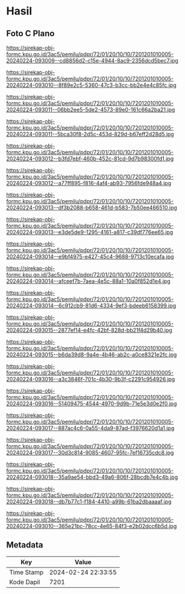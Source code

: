 # Hasil

## Foto C Plano

https://sirekap-obj-formc.kpu.go.id/3ac5/pemilu/pdpr/72/01/20/10/10/7201201010005-20240224-093009--cd8856d2-c15e-4944-8ac9-2356dcd5bec7.jpg

https://sirekap-obj-formc.kpu.go.id/3ac5/pemilu/pdpr/72/01/20/10/10/7201201010005-20240224-093010--8f89e2c5-5360-47c3-b3cc-bb2e4e4c85fc.jpg

https://sirekap-obj-formc.kpu.go.id/3ac5/pemilu/pdpr/72/01/20/10/10/7201201010005-20240224-093011--06bb2ee5-5de2-4573-89e0-161c66a2ba21.jpg

https://sirekap-obj-formc.kpu.go.id/3ac5/pemilu/pdpr/72/01/20/10/10/7201201010005-20240224-093011--5bca30f8-2d5c-453d-829d-b67eff2d28d5.jpg

https://sirekap-obj-formc.kpu.go.id/3ac5/pemilu/pdpr/72/01/20/10/10/7201201010005-20240224-093012--b3fd7ebf-460b-452c-81cd-9d7b98300fd1.jpg

https://sirekap-obj-formc.kpu.go.id/3ac5/pemilu/pdpr/72/01/20/10/10/7201201010005-20240224-093012--a77ff895-f816-4af4-ab93-7956fde948a4.jpg

https://sirekap-obj-formc.kpu.go.id/3ac5/pemilu/pdpr/72/01/20/10/10/7201201010005-20240224-093013--df3b2088-b658-461d-b583-7b50ee466510.jpg

https://sirekap-obj-formc.kpu.go.id/3ac5/pemilu/pdpr/72/01/20/10/10/7201201010005-20240224-093013--e3de5de9-1295-4161-a817-c39df776ee65.jpg

https://sirekap-obj-formc.kpu.go.id/3ac5/pemilu/pdpr/72/01/20/10/10/7201201010005-20240224-093014--e9bf4975-e427-45c4-9688-9713c10ecafa.jpg

https://sirekap-obj-formc.kpu.go.id/3ac5/pemilu/pdpr/72/01/20/10/10/7201201010005-20240224-093014--afceef7b-7aea-4e5c-88a1-10a0f852d1e4.jpg

https://sirekap-obj-formc.kpu.go.id/3ac5/pemilu/pdpr/72/01/20/10/10/7201201010005-20240224-093014--6c912cb9-81d6-4334-9ef3-bdeeb6158399.jpg

https://sirekap-obj-formc.kpu.go.id/3ac5/pemilu/pdpr/72/01/20/10/10/7201201010005-20240224-093015--2877ef14-e4fc-42bf-828d-bb21f4d29b40.jpg

https://sirekap-obj-formc.kpu.go.id/3ac5/pemilu/pdpr/72/01/20/10/10/7201201010005-20240224-093015--b6da39d8-9a4e-4b46-ab2c-a0ce8321e2fc.jpg

https://sirekap-obj-formc.kpu.go.id/3ac5/pemilu/pdpr/72/01/20/10/10/7201201010005-20240224-093016--a3c3846f-701c-4b30-9b3f-c2291c954926.jpg

https://sirekap-obj-formc.kpu.go.id/3ac5/pemilu/pdpr/72/01/20/10/10/7201201010005-20240224-093016--51409475-4544-4970-9d9b-71e5e3d0e2f0.jpg

https://sirekap-obj-formc.kpu.go.id/3ac5/pemilu/pdpr/72/01/20/10/10/7201201010005-20240224-093017--887ac4c6-0a55-4da9-87ad-f3976620d1a1.jpg

https://sirekap-obj-formc.kpu.go.id/3ac5/pemilu/pdpr/72/01/20/10/10/7201201010005-20240224-093017--30d3c814-9085-4607-95fc-7ef16735cdc8.jpg

https://sirekap-obj-formc.kpu.go.id/3ac5/pemilu/pdpr/72/01/20/10/10/7201201010005-20240224-093018--35a9ae54-bbd3-49a6-806f-28bcdb7e4c4b.jpg

https://sirekap-obj-formc.kpu.go.id/3ac5/pemilu/pdpr/72/01/20/10/10/7201201010005-20240224-093018--db7b77c1-f184-4410-a99b-61ba2dbaaaaf.jpg

https://sirekap-obj-formc.kpu.go.id/3ac5/pemilu/pdpr/72/01/20/10/10/7201201010005-20240224-093010--365e21bc-78cc-4e65-84f3-e2b02dcc6b5d.jpg


## Metadata

| Key        | Value               |
| ---------- | ------------------- |
| Time Stamp | 2024-02-24 22:33:55 |
| Kode Dapil | 7201                |



